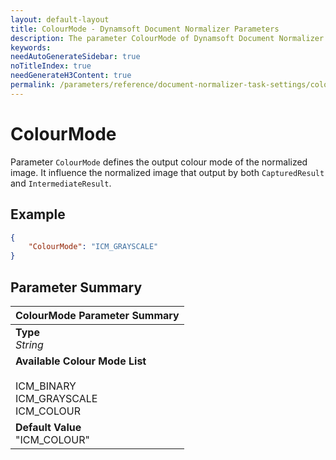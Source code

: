```yaml
---
layout: default-layout
title: ColourMode - Dynamsoft Document Normalizer Parameters
description: The parameter ColourMode of Dynamsoft Document Normalizer defines the output colour mode of the normalized image.
keywords:
needAutoGenerateSidebar: true
noTitleIndex: true
needGenerateH3Content: true
permalink: /parameters/reference/document-normalizer-task-settings/colour-mode.html
---
```


# ColourMode

Parameter `ColourMode` defines the output colour mode of the normalized image. It influence the normalized image that output by both `CapturedResult` and `IntermediateResult`.

## Example

```json
{
    "ColourMode": "ICM_GRAYSCALE"
}
```

## Parameter Summary

| ColourMode Parameter Summary |
| :--------------------------- |
| **Type**<br>*String* |
| **Available Colour Mode List**<br><br>ICM_BINARY<br>ICM_GRAYSCALE<br>ICM_COLOUR |
| **Default Value**<br>"ICM_COLOUR" |
